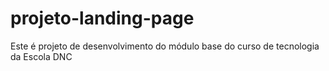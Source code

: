 # projeto-landing-page
Este é projeto de desenvolvimento do módulo base do curso de tecnologia da Escola DNC
